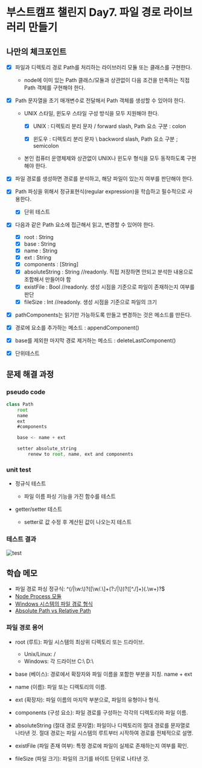 # 부스트캠프 챌린지 Day7. 파일 경로 라이브러리 만들기

## 나만의 체크포인트

-   [x] 파일과 디렉토리 경로 Path를 처리하는 라이브러리 모듈 또는 클래스를 구현한다.

    -   node에 이미 있는 Path 클래스/모듈과 상관없이 다음 조건을 만족하는 직접 Path 객체를 구현해야 한다.

-   [x] Path 문자열을 초기 매개변수로 전달해서 Path 객체를 생성할 수 있어야 한다.

    -   UNIX 스타일, 윈도우 스타일 구성 방식을 모두 지원해야 한다.

        -   [x] UNIX : 디렉토리 분리 문자 / forward slash, Path 요소 구분 : colon

        -   [x] 윈도우 : 디렉토리 분리 문자 \ backword slash, Path 요소 구분 ; semicolon

    -   본인 컴퓨터 운영체제와 상관없이 UNIX나 윈도우 형식을 모두 동작하도록 구현해야 한다.

-   [x] 파일 경로를 생성하면 경로를 분석하고, 해당 파일이 있는지 여부를 판단해야 한다.
-   [x] Path 파싱을 위해서 정규표현식(regular expression)을 학습하고 필수적으로 사용한다.
    -   [x] 단위 테스트
-   [x] 다음과 같은 Path 요소에 접근해서 읽고, 변경할 수 있어야 한다.

    -   [x] root : String
    -   [x] base : String
    -   [x] name : String
    -   [x] ext : String
    -   [x] components : [String]
    -   [x] absoluteString : String //readonly. 직접 저장하면 안되고 분석한 내용으로 조합해서 만들어야 함
    -   [x] existFile : Bool //readonly. 생성 시점을 기준으로 파일이 존재하는지 여부를 판단
    -   [x] fileSize : Int //readonly. 생성 시점을 기준으로 파일의 크기

-   [x] pathComponents는 읽기만 가능하도록 만들고 변경하는 것은 메소드를 만든다.

-   [x] 경로에 요소를 추가하는 메소드 : appendComponent()

-   [x] base를 제외한 마지막 경로 제거하는 메소드 : deleteLastComponent()

-   [x] 단위테스트

## 문제 해결 과정

### pseudo code

```js
class Path
    root
    name
    ext
    #components

    base <- name + ext

    setter absolute_string
        renew to root, name, ext and components
```

### unit test

-   정규식 테스트

    -   파일 이름 파싱 기능을 가진 함수를 테스트

-   getter/setter 테스트

    -   setter로 값 수정 후 계산된 값이 나오는지 테스트

### 테스트 결과

![test](https://gist.github.com/user-attachments/assets/2ab2f9cb-f141-4973-8699-96e8ffe966be)

## 학습 메모

-   파일 경로 파싱 정규식: ^(\/|\w:\\)?([\w\/\.\\]+(?:\/|\\))?([^./]+)(\.\w+)?$
-   [Node Process 모듈](https://nodejs.org/api/process.html)
-   [Windows 시스템의 파일 경로 형식](https://learn.microsoft.com/ko-kr/dotnet/standard/io/file-path-formats)
-   [Absolute Path vs Relative Path](https://www.linuxfoundation.org/blog/blog/classic-sysadmin-absolute-path-vs-relative-path-in-linux-unix)

### 파일 경로 용어

-   root (루트): 파일 시스템의 최상위 디렉토리 또는 드라이브.

    -   Unix/Linux: /
    -   Windows: 각 드라이브 C:\ D:\

-   base (베이스): 경로에서 확장자와 파일 이름을 포함한 부분을 지칭. name + ext

-   name (이름): 파일 또는 디렉토리의 이름.

-   ext (확장자): 파일 이름의 마지막 부분으로, 파일의 유형이나 형식.

-   components (구성 요소): 파일 경로를 구성하는 각각의 디렉토리와 파일 이름.

-   absoluteString (절대 경로 문자열): 파일이나 디렉토리의 절대 경로를 문자열로 나타낸 것. 절대 경로는 파일 시스템의 루트부터 시작하여 경로를 전체적으로 설명.

-   existFile (파일 존재 여부): 특정 경로에 파일이 실제로 존재하는지 여부를 확인.

-   fileSize (파일 크기): 파일의 크기를 바이트 단위로 나타낸 것.
